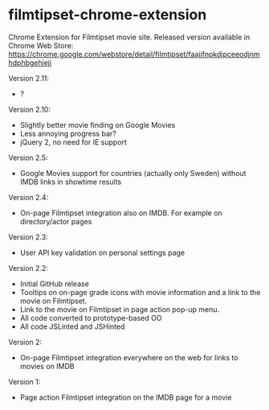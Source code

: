 filmtipset-chrome-extension
===========================

Chrome Extension for Filmtipset movie site. Released version available in Chrome Web Store: https://chrome.google.com/webstore/detail/filmtipset/faajjfnpkdjpceeodjnmhdphbgehjeji

Version 2.11:

- ?

Version 2.10:

- Slightly better movie finding on Google Movies
- Less annoying progress bar?
- jQuery 2, no need for IE support

Version 2.5:

- Google Movies support for countries (actually only Sweden) without IMDB links in showtime results

Version 2.4:

- On-page Filmtipset integration also on IMDB. For example on directory/actor pages

Version 2.3:

- User API key validation on personal settings page

Version 2.2:

- Initial GitHub release
- Tooltips on on-page grade icons with movie information and a link to the movie on Filmtipset. 
- Link to the movie on Filmtipset in page action pop-up menu.
- All code converted to prototype-based OO
- All code JSLinted and JSHinted

Version 2:

- On-page Filmtipset integration everywhere on the web for links to movies on IMDB

Version 1:

- Page action Filmtipset integration on the IMDB page for a movie
